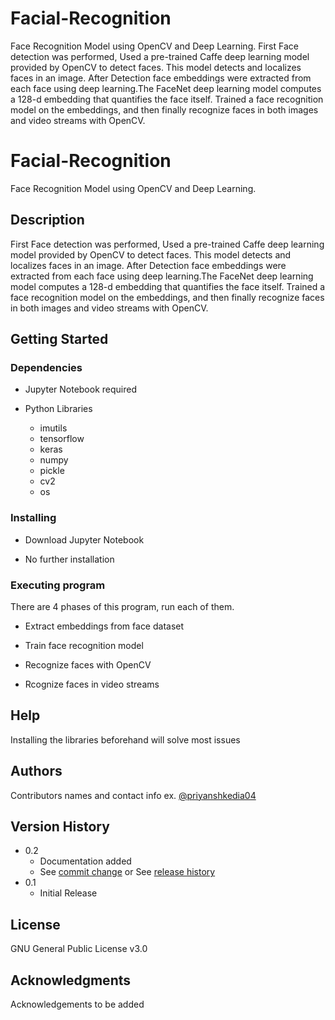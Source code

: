 # Facial-Recognition

Face Recognition Model using OpenCV and Deep Learning. 
First Face detection was performed, Used a pre-trained Caffe deep learning model provided by OpenCV to detect faces. This model detects and localizes faces in an image.
After Detection face embeddings were extracted from each face using deep learning.The FaceNet deep learning model computes a 128-d embedding that quantifies the face itself. 
Trained a face recognition model on the embeddings, and then finally recognize faces in both images and video streams with OpenCV. 
 

# Facial-Recognition

Face Recognition Model using OpenCV and Deep Learning. 

## Description

First Face detection was performed, Used a pre-trained Caffe deep learning model provided by OpenCV to detect faces. This model detects and localizes faces in an image.
After Detection face embeddings were extracted from each face using deep learning.The FaceNet deep learning model computes a 128-d embedding that quantifies the face itself. 
Trained a face recognition model on the embeddings, and then finally recognize faces in both images and video streams with OpenCV.

## Getting Started

### Dependencies

* Jupyter Notebook required

* Python Libraries

    - imutils
    - tensorflow
    - keras
    - numpy
    - pickle
    - cv2
    - os

### Installing

* Download Jupyter Notebook

* No further installation


### Executing program

There are 4 phases of this program, run each of them.

* Extract embeddings from face dataset

* Train face recognition model

* Recognize faces with OpenCV

* Rcognize faces in video streams

## Help

Installing the libraries beforehand will solve most issues

## Authors

Contributors names and contact info 
ex. [@priyanshkedia04](https://github.com/priyanshkedia04)

## Version History

* 0.2
    * Documentation added
    * See [commit change]() or See [release history]()
* 0.1
    * Initial Release

## License

GNU General Public License v3.0

## Acknowledgments

Acknowledgements to be added


